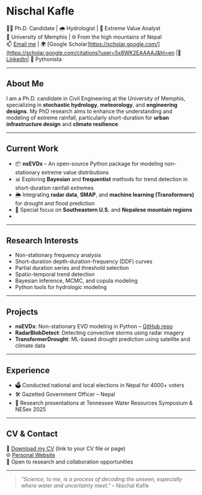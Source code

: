 # Nischal Kafle

👨‍🎓 Ph.D. Candidate | 🌧️ Hydrologist | 🧠 Extreme Value Analyst  
📍 University of Memphis | 🌐 From the high mountains of Nepal  
📫 [Email me](mailto:nkafle@memphis.edu) | 🌍 [Google Scholar]<https://scholar.google.com/](https://scholar.google.com/citations?user=5x8WK2EAAAAJ&hl=en> |🔗 [LinkedIn]([https://www.linkedin.com/in/your-linkedin-username/](https://www.linkedin.com/in/nischal-kafle-67073a195/))| 🐍 Pythonista

---

## About Me

I am a Ph.D. candidate in Civil Engineering at the University of Memphis, specializing in **stochastic hydrology**, **meteorology**, and **engineering designs**. My PhD research aims to enhance the understanding and modeling of extreme rainfall, particularly short-duration for **urban infrastructure design** and **climate resilience**.

---

## Current Work

- 📦 **nsEVDx** – An open-source Python package for modeling non-stationary extreme value distributions  
- 📊 Exploring **Bayesian** and **frequentist** methods for trend detection in short-duration rainfall extremes  
- 🌦️ Integrating **radar data**, **SMAP**, and **machine learning (Transformers)** for drought and flood prediction  
- 📍 Special focus on **Southeastern U.S.** and **Nepalese mountain regions**
- 

---

## Research Interests

- Non-stationary frequency analysis  
- Short-duration depth-duration-frequency (DDF) curves  
- Partial duration series and threshold selection  
- Spatio-temporal trend detection  
- Bayesian inference, MCMC, and copula modeling  
- Python tools for hydrologic modeling

---

## Projects

- **nsEVDx**: Non-stationary EVD modeling in Python – [GitHub repo](https://github.com/yourusername/nsEVDx)  
- **RadarBlobDetect**: Detecting convective storms using radar imagery  
- **TransformerDrought**: ML-based drought prediction using satellite and climate data  

---

## Experience

- 🗳️ Conducted national and local elections in Nepal for 4000+ voters  
- 🛠️ Gazetted Government Officer – Nepal  
- 🌊 Research presentations at Tennessee Water Resources Symposium & NESex 2025

---

## CV & Contact

📄 [Download my CV](#) (link to your CV file or page)  
🌐 [Personal Website](https://github.com/Nischalcs50.github.io)  
💬 Open to research and collaboration opportunities

---

> _"Science, to me, is a process of decoding the unseen, especially where water and uncertainty meet."_ – Nischal Kafle
